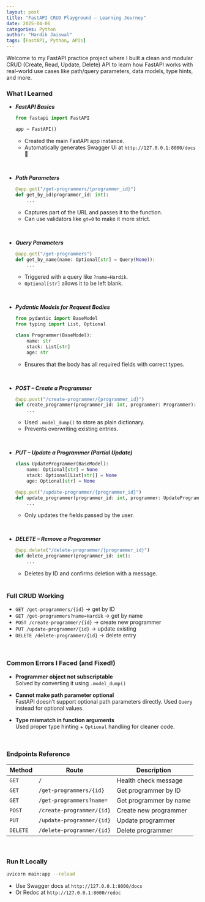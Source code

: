 ```yaml
---
layout: post
title: "FastAPI CRUD Playground – Learning Journey"
date: 2025-04-06
categories: Python
author: "Hardik Jaiswal"
tags: [FastAPI, Python, APIs]
---
```


Welcome to my FastAPI practice project where I built a clean and modular CRUD (Create, Read, Update, Delete) API to learn how FastAPI works with real-world use cases like path/query parameters, data models, type hints, and more.


### What I Learned

- _**FastAPI Basics**_
  
    ```python
    from fastapi import FastAPI

    app = FastAPI()
    ```
    - Created the main FastAPI app instance.
    - Automatically generates Swagger UI at `http://127.0.0.1:8000/docs` 📄

<br>

- _**Path Parameters**_

    ```python
    @app.get("/get-programmers/{programmer_id}")
    def get_by_id(programmer_id: int):
        ...
    ```
    - Captures part of the URL and passes it to the function.
    - Can use validators like `gt=0` to make it more strict.

<br>

- _**Query Parameters**_

    ```python
    @app.get("/get-programmers")
    def get_by_name(name: Optional[str] = Query(None)):
        ...
    ```
    - Triggered with a query like `?name=Hardik`.
    - `Optional[str]` allows it to be left blank.

<br>

- _**Pydantic Models for Request Bodies**_

    ```python
    from pydantic import BaseModel
    from typing import List, Optional

    class Programmer(BaseModel):
        name: str
        stack: List[str]
        age: str
    ```
    - Ensures that the body has all required fields with correct types.

<br>

- _**POST – Create a Programmer**_

    ```python
    @app.post("/create-programmer/{programmer_id}")
    def create_programmer(programmer_id: int, programmer: Programmer):
        ...
    ```
    - Used `.model_dump()` to store as plain dictionary.
    - Prevents overwriting existing entries.

<br>

- _**PUT – Update a Programmer (Partial Update)**_

    ```python
    class UpdateProgrammer(BaseModel):
        name: Optional[str] = None
        stack: Optional[List[str]] = None
        age: Optional[str] = None

    @app.put("/update-programmer/{programmer_id}")
    def update_programmer(programmer_id: int, programmer: UpdateProgrammer):
        ...
    ```

    - Only updates the fields passed by the user.

<br>

- _**DELETE – Remove a Programmer**_
    ```python
    @app.delete("/delete-programmer/{programmer_id}")
    def delete_programmer(programmer_id: int):
        ...
    ```
    - Deletes by ID and confirms deletion with a message.

    <br>

###  Full CRUD Working

-  `GET /get-programmers/{id}` → get by ID  
-  `GET /get-programmers?name=Hardik` → get by name  
-  `POST /create-programmer/{id}` → create new programmer  
-  `PUT /update-programmer/{id}` → update existing  
-  `DELETE /delete-programmer/{id}` → delete entry  

<br>

###  Common Errors I Faced (and Fixed!)

-  **Programmer object not subscriptable**  
  Solved by converting it using `.model_dump()`

-  **Cannot make path parameter optional**  
  FastAPI doesn’t support optional path parameters directly. Used `Query` instead for optional values.

- **Type mismatch in function arguments**  
  Used proper type hinting + `Optional` handling for cleaner code.

<br>

### Endpoints Reference

| Method | Route | Description |
|--------|-------|-------------|
| `GET` | `/` | Health check message |
| `GET` | `/get-programmers/{id}` | Get programmer by ID |
| `GET` | `/get-programmers?name=` | Get programmer by name |
| `POST` | `/create-programmer/{id}` | Create new programmer |
| `PUT` | `/update-programmer/{id}` | Update programmer |
| `DELETE` | `/delete-programmer/{id}` | Delete programmer |

<br>

### Run It Locally

```bash
uvicorn main:app --reload
```

- Use Swagger docs at `http://127.0.0.1:8000/docs`  
- Or Redoc at `http://127.0.0.1:8000/redoc`
